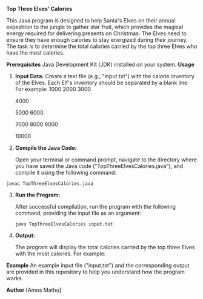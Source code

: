 **Top Three Elves' Calories**

This Java program is designed to help Santa's Elves on their annual expedition to the jungle to gather star fruit, which provides the magical energy required for delivering presents on Christmas. The Elves need to ensure they have enough calories to stay energized during their journey. The task is to determine the total calories carried by the top three Elves who have the most calories.

**Prerequisites**
Java Development Kit (JDK) installed on your system.
**Usage**
1. **Input Data:**
Create a text file (e.g., "input.txt") with the calorie inventory of the Elves. Each Elf's inventory should be separated by a blank line. For example:
   1000
   2000
   3000

    4000
    
    5000
    6000
    
    7000
    8000
    9000
    
    10000
2. **Compile the Java Code:**

   Open your terminal or command prompt, navigate to the directory where you have saved the Java code ("TopThreeElvesCalories.java"), and compile it using the following command:
   
  `javac TopThreeElvesCalories.java`

3. **Run the Program:**

   After successful compilation, run the program with the following command, providing the input file as an argument:
   
    `java TopThreeElvesCalories input.txt`

4. **Output:**

   The program will display the total calories carried by the top three Elves with the most calories. For example:

**Example**
An example input file ("input.txt") and the corresponding output are provided in this repository to help you understand how the program works.

**Author**
[Amos Mathu]






